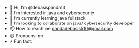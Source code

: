 - 👋 Hi, I’m @debasispanda13
- 👀 I’m interested in java and cybersecurity
- 🌱 I’m currently learning java fullstack
- 💞️ I’m looking to collaborate on java/ cybersecurity developer
- 📫 How to reach me pandadebasis510@gmail.com
- 😄 Pronouns: mr
- ⚡ Fun fact: 

<!---
debasispanda13/debasispanda13 is a ✨ special ✨ repository because its `README.md` (this file) appears on your GitHub profile.
You can click the Preview link to take a look at your changes.
--->
